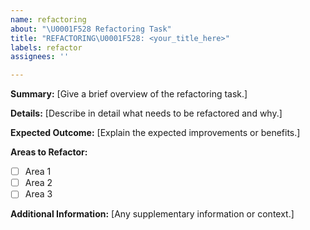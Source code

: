 ```yaml
---
name: refactoring
about: "\U0001F528 Refactoring Task"
title: "REFACTORING\U0001F528: <your_title_here>"
labels: refactor
assignees: ''

---
```


**Summary:**
[Give a brief overview of the refactoring task.]

**Details:**
[Describe in detail what needs to be refactored and why.]

**Expected Outcome:**
[Explain the expected improvements or benefits.]

**Areas to Refactor:**
- [ ] Area 1
- [ ] Area 2
- [ ] Area 3

**Additional Information:**
[Any supplementary information or context.]
